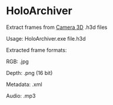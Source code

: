 # HoloArchiver
Extract frames from [Camera 3D](https://apps.microsoft.com/store/detail/camera-3d/9NCCZNRX8QGC) .h3d files

Usage: HoloArchiver.exe file.h3d

Extracted frame formats:

RGB:		.jpg

Depth:		.png (16 bit)

Metadata:	.xml

Audio:		.mp3
